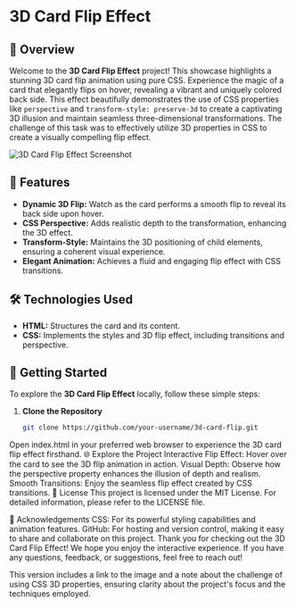 # 3D Card Flip Effect

## 🌟 Overview

Welcome to the **3D Card Flip Effect** project! This showcase highlights a stunning 3D card flip animation using pure CSS. Experience the magic of a card that elegantly flips on hover, revealing a vibrant and uniquely colored back side. This effect beautifully demonstrates the use of CSS properties like `perspective` and `transform-style: preserve-3d` to create a captivating 3D illusion and maintain seamless three-dimensional transformations. The challenge of this task was to effectively utilize 3D properties in CSS to create a visually compelling flip effect.

![3D Card Flip Effect Screenshot](https://raw.githubusercontent.com/Amrr-Maherr/Css-3d-task/e577677d1e106498f1599657af9da9e1856e0d5b/readme-images/Upload%20files%20%C2%B7%20Amrr-Maherr_FoodJoy%20and%202%20more%20pages%20-%20Personal%20-%20Microsoft%E2%80%8B%20Edge%208_18_2024%207_42_14%20PM.png)

## 🎨 Features

- **Dynamic 3D Flip:** Watch as the card performs a smooth flip to reveal its back side upon hover.
- **CSS Perspective:** Adds realistic depth to the transformation, enhancing the 3D effect.
- **Transform-Style:** Maintains the 3D positioning of child elements, ensuring a coherent visual experience.
- **Elegant Animation:** Achieves a fluid and engaging flip effect with CSS transitions.

## 🛠 Technologies Used

- **HTML:** Structures the card and its content.
- **CSS:** Implements the styles and 3D flip effect, including transitions and perspective.

## 🚀 Getting Started

To explore the **3D Card Flip Effect** locally, follow these simple steps:

1. **Clone the Repository**

   ```bash
   git clone https://github.com/your-username/3d-card-flip.git

Open index.html in your preferred web browser to experience the 3D card flip effect firsthand.
🌐 Explore the Project
Interactive Flip Effect: Hover over the card to see the 3D flip animation in action.
Visual Depth: Observe how the perspective property enhances the illusion of depth and realism.
Smooth Transitions: Enjoy the seamless flip effect created by CSS transitions.
📜 License
This project is licensed under the MIT License. For detailed information, please refer to the LICENSE file.

🙏 Acknowledgements
CSS: For its powerful styling capabilities and animation features.
GitHub: For hosting and version control, making it easy to share and collaborate on this project.
Thank you for checking out the 3D Card Flip Effect! We hope you enjoy the interactive experience. If you have any questions, feedback, or suggestions, feel free to reach out!

This version includes a link to the image and a note about the challenge of using CSS 3D properties, ensuring clarity about the project's focus and the techniques employed.
